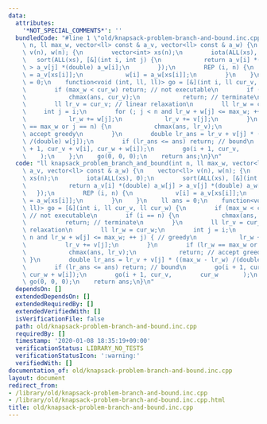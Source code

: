 ```yaml
---
data:
  attributes:
    '*NOT_SPECIAL_COMMENTS*': ''
  bundledCode: "#line 1 \"old/knapsack-problem-branch-and-bound.inc.cpp\"\nll knapsack_problem_branch_and_bound(int\
    \ n, ll max_w, vector<ll> const & a_v, vector<ll> const & a_w) {\n    vector<ll>\
    \ v(n), w(n); {\n        vector<int> xs(n);\n        iota(ALL(xs), 0);\n     \
    \   sort(ALL(xs), [&](int i, int j) {\n            return a_v[i] *(double) a_w[j]\
    \ > a_v[j] *(double) a_w[i];\n        });\n        REP (i, n) {\n            v[i]\
    \ = a_v[xs[i]];\n            w[i] = a_w[xs[i]];\n        }\n    }\n    ll ans\
    \ = 0;\n    function<void (int, ll, ll)> go = [&](int i, ll cur_v, ll cur_w) {\n\
    \        if (max_w < cur_w) return; // not executable\n        if (i == n) {\n\
    \            chmax(ans, cur_v);\n            return; // terminate\n        }\n\
    \        ll lr_v = cur_v; // linear relaxation\n        ll lr_w = cur_w;\n   \
    \     int j = i;\n        for (; j < n and lr_w + w[j] <= max_w; ++ j) { // greedy\n\
    \            lr_w += w[j];\n            lr_v += v[j];\n        }\n        if (lr_w\
    \ == max_w or j == n) {\n            chmax(ans, lr_v);\n            return; //\
    \ accept greedy\n        }\n        double lr_ans = lr_v + v[j] * ((max_w - lr_w)\
    \ /(double) w[j]);\n        if (lr_ans <= ans) return; // bound\n        go(i\
    \ + 1, cur_v + v[i], cur_w + w[i]);\n        go(i + 1, cur_v,        cur_w   \
    \    );\n    };\n    go(0, 0, 0);\n    return ans;\n}\n"
  code: "ll knapsack_problem_branch_and_bound(int n, ll max_w, vector<ll> const &\
    \ a_v, vector<ll> const & a_w) {\n    vector<ll> v(n), w(n); {\n        vector<int>\
    \ xs(n);\n        iota(ALL(xs), 0);\n        sort(ALL(xs), [&](int i, int j) {\n\
    \            return a_v[i] *(double) a_w[j] > a_v[j] *(double) a_w[i];\n     \
    \   });\n        REP (i, n) {\n            v[i] = a_v[xs[i]];\n            w[i]\
    \ = a_w[xs[i]];\n        }\n    }\n    ll ans = 0;\n    function<void (int, ll,\
    \ ll)> go = [&](int i, ll cur_v, ll cur_w) {\n        if (max_w < cur_w) return;\
    \ // not executable\n        if (i == n) {\n            chmax(ans, cur_v);\n \
    \           return; // terminate\n        }\n        ll lr_v = cur_v; // linear\
    \ relaxation\n        ll lr_w = cur_w;\n        int j = i;\n        for (; j <\
    \ n and lr_w + w[j] <= max_w; ++ j) { // greedy\n            lr_w += w[j];\n \
    \           lr_v += v[j];\n        }\n        if (lr_w == max_w or j == n) {\n\
    \            chmax(ans, lr_v);\n            return; // accept greedy\n       \
    \ }\n        double lr_ans = lr_v + v[j] * ((max_w - lr_w) /(double) w[j]);\n\
    \        if (lr_ans <= ans) return; // bound\n        go(i + 1, cur_v + v[i],\
    \ cur_w + w[i]);\n        go(i + 1, cur_v,        cur_w       );\n    };\n   \
    \ go(0, 0, 0);\n    return ans;\n}\n"
  dependsOn: []
  extendedDependsOn: []
  extendedRequiredBy: []
  extendedVerifiedWith: []
  isVerificationFile: false
  path: old/knapsack-problem-branch-and-bound.inc.cpp
  requiredBy: []
  timestamp: '2020-01-08 18:35:19+09:00'
  verificationStatus: LIBRARY_NO_TESTS
  verificationStatusIcon: ':warning:'
  verifiedWith: []
documentation_of: old/knapsack-problem-branch-and-bound.inc.cpp
layout: document
redirect_from:
- /library/old/knapsack-problem-branch-and-bound.inc.cpp
- /library/old/knapsack-problem-branch-and-bound.inc.cpp.html
title: old/knapsack-problem-branch-and-bound.inc.cpp
---
```

